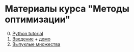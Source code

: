 # Материалы курса "Методы оптимизации"

0. [Python tutorial](./Python_tutorial.ipynb)
1. [Введение](https://nbviewer.jupyter.org/github/amkatrutsa/cet_opt_met/blob/master/01-Intro/01-Intro.ipynb) + [демо](https://nbviewer.jupyter.org/github/amkatrutsa/cet_opt_met/blob/master/01-Intro/demos.ipynb)
2. [Выпуклые множества](./02-Convexity/convex_sets.pdf)
